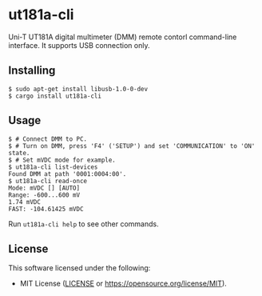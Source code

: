 # ut181a-cli

Uni-T UT181A digital multimeter (DMM) remote contorl command-line interface.
It supports USB connection only.

## Installing

```
$ sudo apt-get install libusb-1.0-0-dev
$ cargo install ut181a-cli
```

## Usage

```
$ # Connect DMM to PC.
$ # Turn on DMM, press 'F4' ('SETUP') and set 'COMMUNICATION' to 'ON' state.
$ # Set mVDC mode for example.
$ ut181a-cli list-devices
Found DMM at path '0001:0004:00'.
$ ut181a-cli read-once
Mode: mVDC [] [AUTO]
Range: -600...600 mV
1.74 mVDC
FAST: -104.61425 mVDC
```

Run `ut181a-cli help` to see other commands.

## License

This software licensed under the following:

* MIT License ([LICENSE](LICENSE) or https://opensource.org/license/MIT).
